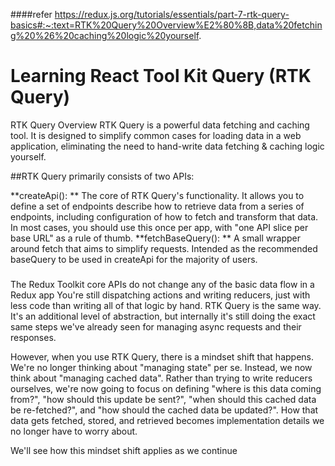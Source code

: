 ####refer
https://redux.js.org/tutorials/essentials/part-7-rtk-query-basics#:~:text=RTK%20Query%20Overview%E2%80%8B,data%20fetching%20%26%20caching%20logic%20yourself.

# Learning React Tool Kit Query (RTK Query)

RTK Query Overview​ RTK Query is a powerful data fetching and caching tool. It is designed to simplify common cases for loading data in a web application, eliminating the need to hand-write data fetching & caching logic yourself.

##RTK Query primarily consists of two APIs:

**createApi(): **
The core of RTK Query's functionality. It allows you to define a set of endpoints describe how to retrieve data from a series of endpoints, including configuration of how to fetch and transform that data. In most cases, you should use this once per app, with "one API slice per base URL" as a rule of thumb.
**fetchBaseQuery(): **
A small wrapper around fetch that aims to simplify requests. Intended as the recommended baseQuery to be used in createApi for the majority of users.


###

The Redux Toolkit core APIs do not change any of the basic data flow in a Redux app You're still dispatching actions and writing reducers, just with less code than writing all of that logic by hand. RTK Query is the same way. It's an additional level of abstraction, but internally it's still doing the exact same steps we've already seen for managing async requests and their responses.

However, when you use RTK Query, there is a mindset shift that happens. We're no longer thinking about "managing state" per se. Instead, we now think about "managing cached data". Rather than trying to write reducers ourselves, we're now going to focus on defining "where is this data coming from?", "how should this update be sent?", "when should this cached data be re-fetched?", and "how should the cached data be updated?". How that data gets fetched, stored, and retrieved becomes implementation details we no longer have to worry about.

We'll see how this mindset shift applies as we continue



